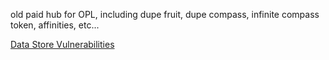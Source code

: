 old paid hub for OPL, including dupe fruit, dupe compass, infinite compass token, affinities, etc...

[Data Store Vulnerabilities](https://gist.github.com/TheGreatSageEqualToHeaven/e0e1dc2698307c93f6013b9825705899)

